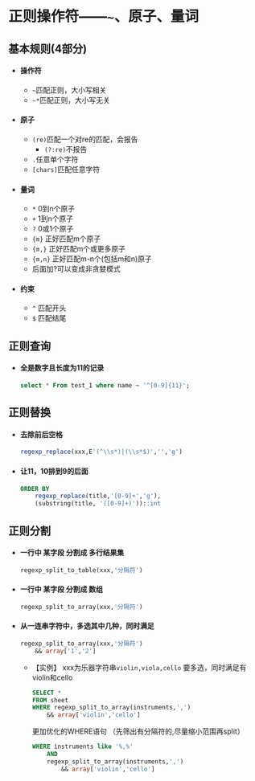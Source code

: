 # 正则操作符——`~`、原子、量词

## 基本规则(4部分)

- #### 操作符
    - `~`匹配正则，大小写相关
    - `~*`匹配正则，大小写无关

- #### 原子
    - `(re)`匹配一个对re的匹配，会报告
        - `(?:re)`不报告
    - `.`任意单个字符
    - `[chars]`匹配任意字符

- #### 量词
    - `*` 0到n个原子
    - `+` 1到n个原子
    - `?` 0或1个原子
    - `{m}` 正好匹配m个原子
    - `{m,}` 正好匹配m个或更多原子
    - `{m,n}` 正好匹配m-n个(包括m和n)原子
    - 后面加?可以变成非贪婪模式

- #### 约束
    - `^` 匹配开头
    - `$` 匹配结尾

## 正则查询

- #### 全是数字且长度为11的记录

    ```sql
    select * From test_1 where name ~ '^[0-9]{11}';
    ```

## 正则替换

- #### 去除前后空格

    ```sql
    regexp_replace(xxx,E'(^\\s*)|(\\s*$)','','g')
    ```

- #### 让11，10排到9的后面

    ```sql
    ORDER BY 
        regexp_replace(title,'[0-9]+','g'),
        (substring(title, '([0-9]+)'))::int
    ```

## 正则分割

- #### 一行中 某字段 分割成 多行结果集

    ```sql
    regexp_split_to_table(xxx,'分隔符')
    ```

- #### 一行中 某字段 分割成 数组

    ```sql
    regexp_split_to_array(xxx,'分隔符')
    ```

- #### 从一连串字符中，多选其中几种，同时满足

    ```sql
    regexp_split_to_array(xxx,'分隔符') 
        && array['1','2']
    ```

    - 【实例】
    xxx为乐器字符串`violin,viola,cello`
    要多选，同时满足有violin和cello

        ```sql
        SELECT * 
        FROM sheet
        WHERE regexp_split_to_array(instruments,',') 
            && array['violin','cello']
        ```
        更加优化的WHERE语句
        （先筛出有分隔符的,尽量缩小范围再split）
        ```sql
        WHERE instruments like '%,%' 
            AND              
            regexp_split_to_array(instruments,',') 
                && array['violin','cello']
        ```

